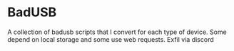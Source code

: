 # BadUSB
A collection of badusb scripts that I convert for each type of device.  Some depend on local storage and some use web requests.  Exfil via discord
